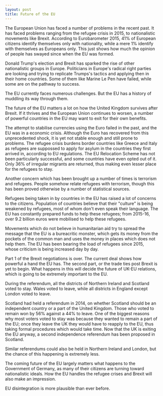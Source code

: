 ```yaml
---
layout: post
title: Future of the EU
---
```


The European Union has faced a number of problems in the recent past. 
It has faced problems ranging from the refugee crisis in 2015, to nationalistic movements like Brexit. According to Eurobarometer 2015, 41% of European citizens identify themselves only with nationality, while a mere 1% identify with themselves as Europeans only. This just shows how much the opinion of people has swayed since when the EU was formed.

Donald Trump's election and Brexit has sparked the rise of other nationalistic groups in Europe. Politicians in Europe's radical right parties are looking and trying to replicate Trumps's tactics and applying then in their home countries. Some of them like Marine Le Pen have failed, while some are on the pathway to success.

The EU currently faces numerous challenges. But the EU has a history of muddling its way through them.

The future of the EU matters a lot on how the United Kingdom survives after Brexit. If it thrives and the European Union continues to worsen, a number of powerful countries in the EU may want to exit for their own benefits.

The attempt to stabilise currencies using the Euro failed in the past, and the EU was in a economic crisis. Although the Euro has recovered from this unprecedented shock, it is yet not stable enough and still prone to problems. The refugee crisis burdens border countries like Greece and Italy as refugees are suppossed to apply for asylum in the countries they first arrived in, according to EU regulations. The EU Relocation Scheme has not been particularly successful, and some countries have even opted out of it. Only 36% of irregular migrants are returned, thus making even lesser place for the refugees to stay.

Another concern which has been brought up a number of times is terrorism and refugees. People somehow relate refugees with terrorism, though this has been proved otherwise by a number of statistical sources.

Refugees being taken in by countries in the EU has raised a lot of concerns to the citizens. Population of countries believe that their "culture" is being weakened by refugees, most of whom don't even speak their language. The EU has constantly prepared funds to help these refugees; from 2015-16, over 9.2 billion euros were mobilised to help these refugees.

Movements which do not believe in humanitarian aid try to spread the message that the EU is a bureacritic monster, which gets its money from the pockets of the common man and uses the money in places which does not help them. The EU has been bearing the load of refugees since 2015, whose criticism is being increased day by day.

Part 1 of the Brexit negotiations is over. The current deal shows how powerful a hand the EU has. The second part, or the trade ties post Brexit is yet to begin. What happens in this will decide the future of UK-EU relations, which is going to be extremely important to the EU.

During the referendum, all the districts of Northern Ireland and Scotland voted to stay. Wales voted to leave, while all districts in England except London voted to leave. 

Scotland had held a referendum in 2014, on whether Scotland should be an independent country or a part of the United Kingdom. Those who voted to remain won by 56% against a 44% to leave. One of the biggest reasons why most voters voted to stay was because they wanted to remain a part of the EU; once they leave the UK they would have to reapply to the EU, thus taking formal procedures which would take time. Now that the UK is exiting the EU anyway, a second independence referendum has been proposed in Scotland. 

Similar referendums could also be held in Northern Ireland and London, but the chance of this happening is extremely less.

The coming future of the EU largely matters what happens to the Government of Germany, as many of their citizens are turning toward nationalistic ideals. How the EU handles the refugee crises and Brexit will also make an impression.

EU disintegration is more plausible than ever before.

